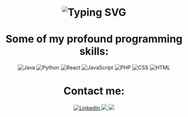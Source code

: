 <div align="center">
    <h1>
        <img src="https://readme-typing-svg.herokuapp.com?font=Jetbrains+mono&size=40&duration=3000&color=33FF33&center=true&vCenter=true&width=435&lines=Hallo!..+Welcome+to+my+Github..;This+is+..Abraham..." alt="Typing SVG"/>
    </h1>
</div>

<div align="center">
                      <h1>Some of  my profound programming skills:</h1>
    <img src="https://img.shields.io/badge/Java-007396?style=for-the-badge&logo=java&logoColor=white" alt="Java" />
    <img src="https://img.shields.io/badge/Python-3776AB?style=for-the-badge&logo=python&logoColor=white" alt="Python"/>
    <img src="https://img.shields.io/badge/React-20232A?style=for-the-badge&logo=react&logoColor=61DAFB" alt="React"/>
    <img src= "https://img.shields.io/badge/JavaScript-F7DF1E?style=for-the-badge&logo=javascript&logoColor=black" alt ="JavaScript"/>
    <img src="https://img.shields.io/badge/PHP-777BB4?style=for-the-badge&logo=php&logoColor=white" alt="PHP"/>
    <img src="https://img.shields.io/badge/CSS3-1572B6?style=for-the-badge&logo=css3&logoColor=white" alt="CSS"/>
    <img src="https://img.shields.io/badge/HTML5-E34F26?style=for-the-badge&logo=html5&logoColor=white" alt="HTML"/>
    

<div align="center">
                <h1> Contact me: </h1>
     <a href="https://www.linkedin.com/in/abraham-tayeman/">
        <img src="https://img.shields.io/badge/LinkedIn-0077B5?style=for-the-badge&logo=linkedin&logoColor=white" alt="LinkedIn"/>
    </a>
    <a href="https://www.instagram.com/exploriade">
      <img src="https://img.shields.io/badge/Instagram-E4405F?style=for-the-badge&logo=instagram&logoColor=white" ="Instagram"/>
      <img src="https://img.shields.io/badge/Gmail-D14836?style=for-the-badge&logo=gmail&logoColor=white"="abrahtayATGmail.com"/>
    </a>
</div>
